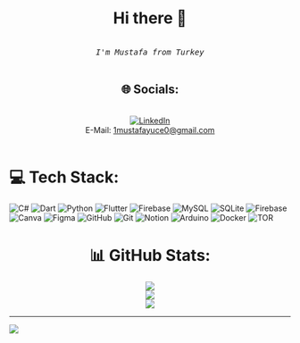 <h1 align="center">Hi there 👋</h1>
 
<div align="center">
<br>
    <samp> <i> I'm Mustafa from Turkey</i> </samp><br />
    <br />
 
## 🌐 Socials:
<br>[![LinkedIn](https://img.shields.io/badge/LinkedIn-%230077B5.svg?logo=linkedin&logoColor=white)](https://linkedin.com/in/mustafa-yuce-/) <br/>
 E-Mail:  <a href = "mailto:1mustafayuce0@gmail.com">1mustafayuce0@gmail.com</a><br><br> 
 
</div>
<div>

# 💻 Tech Stack:

![C#](https://img.shields.io/badge/c%23-%23239120.svg?style=for-the-badge&logo=csharp&logoColor=white) ![Dart](https://img.shields.io/badge/dart-%230175C2.svg?style=for-the-badge&logo=dart&logoColor=white) ![Python](https://img.shields.io/badge/python-3670A0?style=for-the-badge&logo=python&logoColor=ffdd54) ![Flutter](https://img.shields.io/badge/Flutter-%2302569B.svg?style=for-the-badge&logo=Flutter&logoColor=white) ![Firebase](https://img.shields.io/badge/firebase-a08021?style=for-the-badge&logo=firebase&logoColor=ffcd34) ![MySQL](https://img.shields.io/badge/mysql-4479A1.svg?style=for-the-badge&logo=mysql&logoColor=white) ![SQLite](https://img.shields.io/badge/sqlite-%2307405e.svg?style=for-the-badge&logo=sqlite&logoColor=white) ![Firebase](https://img.shields.io/badge/firebase-%23039BE5.svg?style=for-the-badge&logo=firebase) ![Canva](https://img.shields.io/badge/Canva-%2300C4CC.svg?style=for-the-badge&logo=Canva&logoColor=white) ![Figma](https://img.shields.io/badge/figma-%23F24E1E.svg?style=for-the-badge&logo=figma&logoColor=white) ![GitHub](https://img.shields.io/badge/github-%23121011.svg?style=for-the-badge&logo=github&logoColor=white) ![Git](https://img.shields.io/badge/git-%23F05033.svg?style=for-the-badge&logo=git&logoColor=white) ![Notion](https://img.shields.io/badge/Notion-%23000000.svg?style=for-the-badge&logo=notion&logoColor=white) ![Arduino](https://img.shields.io/badge/-Arduino-00979D?style=for-the-badge&logo=Arduino&logoColor=white) ![Docker](https://img.shields.io/badge/docker-%230db7ed.svg?style=for-the-badge&logo=docker&logoColor=white) ![TOR](https://img.shields.io/badge/tor-%237E4798.svg?style=for-the-badge&logo=tor-project&logoColor=white)

</div>

<div align="center">

# 📊 GitHub Stats:
![](https://github-readme-stats.vercel.app/api?username=MustafaYuce00&theme=dark&hide_border=false&include_all_commits=false&count_private=false)<br/>
![](https://github-readme-streak-stats.herokuapp.com/?user=MustafaYuce00&theme=dark&hide_border=false)<br/>
![](https://github-readme-stats.vercel.app/api/top-langs/?username=MustafaYuce00&theme=dark&hide_border=false&include_all_commits=false&count_private=false&layout=compact)

</div>

---


 [![](https://visitcount.itsvg.in/api?id=MustafaYuce00&icon=0&color=1)](https://visitcount.itsvg.in)


<!-- Proudly created with GPRM ( https://gprm.itsvg.in ) -->
